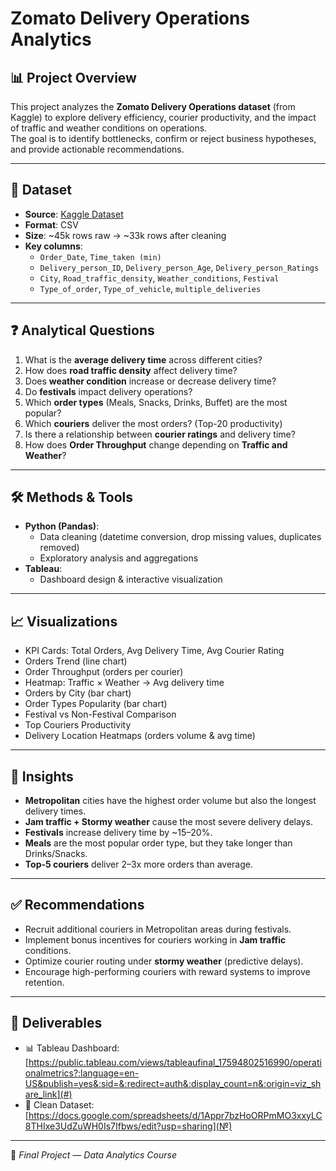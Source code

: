 #  Zomato Delivery Operations Analytics

## 📊 Project Overview
This project analyzes the **Zomato Delivery Operations dataset** (from Kaggle) to explore delivery efficiency, courier productivity, and the impact of traffic and weather conditions on operations.  
The goal is to identify bottlenecks, confirm or reject business hypotheses, and provide actionable recommendations.

---

## 📂 Dataset
- **Source**: [Kaggle Dataset](https://www.kaggle.com/datasets/saurabhbadole/zomato-delivery-operations-analytics-dataset)  
- **Format**: CSV  
- **Size**: ~45k rows raw → ~33k rows after cleaning  
- **Key columns**:  
  - `Order_Date`, `Time_taken (min)`  
  - `Delivery_person_ID`, `Delivery_person_Age`, `Delivery_person_Ratings`  
  - `City`, `Road_traffic_density`, `Weather_conditions`, `Festival`  
  - `Type_of_order`, `Type_of_vehicle`, `multiple_deliveries`  

---

## ❓ Analytical Questions
1. What is the **average delivery time** across different cities?  
2. How does **road traffic density** affect delivery time?  
3. Does **weather condition** increase or decrease delivery time?  
4. Do **festivals** impact delivery operations?  
5. Which **order types** (Meals, Snacks, Drinks, Buffet) are the most popular?  
6. Which **couriers** deliver the most orders? (Top-20 productivity)  
7. Is there a relationship between **courier ratings** and delivery time?  
8. How does **Order Throughput** change depending on **Traffic and Weather**?  

---

## 🛠 Methods & Tools
- **Python (Pandas)**:  
  - Data cleaning (datetime conversion, drop missing values, duplicates removed)  
  - Exploratory analysis and aggregations   
- **Tableau**:  
  - Dashboard design & interactive visualization  

---

## 📈 Visualizations
- KPI Cards: Total Orders, Avg Delivery Time, Avg Courier Rating  
- Orders Trend (line chart)  
- Order Throughput (orders per courier)  
- Heatmap: Traffic × Weather → Avg delivery time  
- Orders by City (bar chart)  
- Order Types Popularity (bar chart)  
- Festival vs Non-Festival Comparison  
- Top Couriers Productivity  
- Delivery Location Heatmaps (orders volume & avg time)  

---

## 🔑 Insights
- **Metropolitan** cities have the highest order volume but also the longest delivery times.  
- **Jam traffic + Stormy weather** cause the most severe delivery delays.  
- **Festivals** increase delivery time by ~15–20%.  
- **Meals** are the most popular order type, but they take longer than Drinks/Snacks.  
- **Top-5 couriers** deliver 2–3x more orders than average.  

---

## ✅ Recommendations
- Recruit additional couriers in Metropolitan areas during festivals.  
- Implement bonus incentives for couriers working in **Jam traffic** conditions.  
- Optimize courier routing under **stormy weather** (predictive delays).  
- Encourage high-performing couriers with reward systems to improve retention.  

---

## 🔗 Deliverables
- 📊 Tableau Dashboard: [https://public.tableau.com/views/tableaufinal_17594802516990/operationalmetrics?:language=en-US&publish=yes&:sid=&:redirect=auth&:display_count=n&:origin=viz_share_link](#)  
- 📂 Clean Dataset: [https://docs.google.com/spreadsheets/d/1Appr7bzHoORPmMO3xxyLC8THIxe3UdZuWH0Is7Ifbws/edit?usp=sharing](№)

---

📅 *Final Project — Data Analytics Course*  
